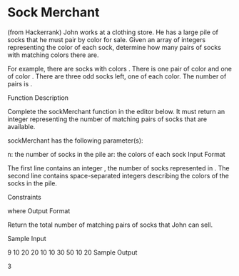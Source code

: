 # Sock Merchant

(from Hackerrank)
John works at a clothing store. He has a large pile of socks that he must pair by color for sale. Given an array of integers representing the color of each sock, determine how many pairs of socks with matching colors there are.

For example, there are socks with colors . There is one pair of color and one of color . There are three odd socks left, one of each color. The number of pairs is .

Function Description

Complete the sockMerchant function in the editor below. It must return an integer representing the number of matching pairs of socks that are available.

sockMerchant has the following parameter(s):

n: the number of socks in the pile
ar: the colors of each sock
Input Format

The first line contains an integer , the number of socks represented in .
The second line contains space-separated integers describing the colors of the socks in the pile.

Constraints

where
Output Format

Return the total number of matching pairs of socks that John can sell.

Sample Input

9
10 20 20 10 10 30 50 10 20
Sample Output

3
